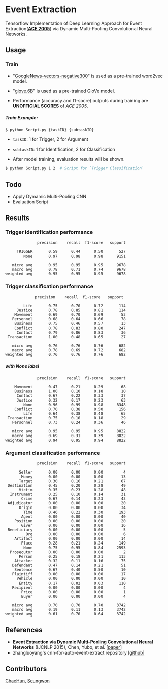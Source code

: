 # Event Extraction

Tensorflow Implementation of Deep Learning Approach for  Event Extraction([**ACE 2005**](https://catalog.ldc.upenn.edu/LDC2006T06)) via Dynamic Multi-Pooling Convolutional Neural Networks.

## Usage

### Train

* "[GoogleNews-vectors-negative300](https://code.google.com/archive/p/word2vec/)" is used as a pre-trained word2vec model.

* "[glove.6B](https://nlp.stanford.edu/projects/glove/)" is used as a pre-trained GloVe model.

* Performance (accuracy and f1-socre) outputs during training are **UNOFFICIAL SCORES** of *ACE 2005*. 

##### Train Example:
```bash
$ python Script.py {taskID} {subtaskID}
```
* `taskID`: 1 for Trigger, 2 for Argument

* `subtaskID`: 1 for Identification, 2 for Classification

* After model training, evaluation results will be shown.

```bash
$ python Script.py 1 2  # Script for `Trigger Classification`
```

## Todo 

- Apply Dymamic Multi-Pooling CNN
- Evaluation Script

## Results

### Trigger identification performance
```
              precision    recall  f1-score   support

     TRIGGER       0.59      0.44      0.50       527
        None       0.97      0.98      0.98      9151

   micro avg       0.95      0.95      0.95      9678
   macro avg       0.78      0.71      0.74      9678
weighted avg       0.95      0.95      0.95      9678

```

### Trigger classification performance

```
             precision    recall  f1-score   support

        Life       0.75      0.70      0.72       114
     Justice       0.78      0.85      0.81       114
    Movement       0.69      0.70      0.69        53
   Personnel       0.68      0.64      0.66        78
    Business       0.75      0.46      0.57        13
    Conflict       0.78      0.83      0.80       247
     Contact       0.79      0.86      0.83        36
 Transaction       1.00      0.48      0.65        27

   micro avg       0.76      0.76      0.76       682
   macro avg       0.78      0.69      0.72       682
weighted avg       0.76      0.76      0.76       682
```

##### with None label
```
              precision    recall  f1-score   support

    Movement       0.47      0.21      0.29        68
    Business       1.00      0.10      0.18        10
     Contact       0.67      0.22      0.33        37
     Justice       0.32      0.17      0.23        63
        None       0.96      0.99      0.98      8348
    Conflict       0.70      0.38      0.50       156
        Life       0.64      0.38      0.48        65
 Transaction       0.75      0.10      0.18        29
   Personnel       0.73      0.24      0.36        46

   micro avg       0.95      0.95      0.95      8822
   macro avg       0.69      0.31      0.39      8822
weighted avg       0.94      0.95      0.94      8822
```

### Argument classification performance
```
              precision    recall  f1-score   support

      Seller       0.00      0.00      0.00         4
       Money       0.00      0.00      0.00        13
      Target       0.30      0.16      0.21        67
 Destination       0.45      0.20      0.28        49
      Victim       0.35      0.23      0.28        48
  Instrument       0.25      0.10      0.14        31
       Crime       0.67      0.14      0.23        43
 Adjudicator       0.00      0.00      0.00        20
      Origin       0.00      0.00      0.00        34
        Time       0.46      0.22      0.30       193
       Agent       0.00      0.00      0.00        40
    Position       0.00      0.00      0.00        20
       Giver       0.00      0.00      0.00        16
 Beneficiary       0.00      0.00      0.00         5
         Org       0.00      0.00      0.00         6
    Artifact       0.00      0.00      0.00        14
       Place       0.28      0.21      0.24       149
        None       0.75      0.95      0.84      2593
  Prosecutor       0.00      0.00      0.00         2
      Person       0.25      0.18      0.21       113
    Attacker       0.32      0.11      0.16        75
   Defendant       0.47      0.14      0.21        51
    Sentence       0.67      0.40      0.50        10
   Plaintiff       0.00      0.00      0.00        17
     Vehicle       0.00      0.00      0.00        10
      Entity       0.17      0.02      0.03       110
   Recipient       0.00      0.00      0.00         4
       Price       0.00      0.00      0.00         1
       Buyer       0.00      0.00      0.00         4

   micro avg       0.70      0.70      0.70      3742
   macro avg       0.19      0.11      0.13      3742
weighted avg       0.61      0.70      0.64      3742
```

## References

* **Event Extraction via Dynamic Multi-Pooling Convolutional Neural Networks** (IJCNLP 2015), Chen, Yubo, et al. [[paper]](https://pdfs.semanticscholar.org/ca70/480f908ec60438e91a914c1075b9954e7834.pdf)
* zhangluoyang's cnn-for-auto-event-extract repository [[github]](https://github.com/zhangluoyang/cnn-for-auto-event-extract)


## Contributors

[ChaeHun](http://nlp.kaist.ac.kr/~ddehun), [Seungwon](http://nlp.kaist.ac.kr/~swyoon)

